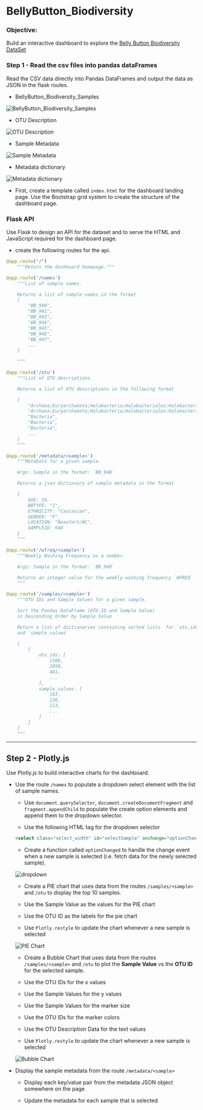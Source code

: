 # BellyButton_Biodiversity

### Objective:
Build an interactive dashboard to explore the [Belly Button Biodiversity DataSet](http://robdunnlab.com/projects/belly-button-biodiversity/)

### Step 1 - Read the csv files into pandas dataFrames

Read the CSV data directly into Pandas DataFrames and output the data as JSON in the flask routes.
  * BellyButton_Biodiversity_Samples
  
  ![BellyButton_Biodiversity_Samples](images/OTUvsSample_Values.PNG)
  
  * OTU Description
  
  ![OTU Description](images/OTU_description.PNG)
  
  * Sample Metadata
  
  ![Sample Metadata](images/MetaData.PNG)
  
  * Metadata dictionary
  
  ![Metadata dictionary](images/MetaData_dict.PNG)
  


* First, create a template called `index.html` for the dashboard landing page. Use the Bootstrap grid system to create the structure of the dashboard page.

### Flask API
Use Flask to design an API for the dataset and to serve the HTML and JavaScript required for the dashboard page.
* create the following routes for the api.

```python
@app.route("/")
    """Return the dashboard homepage."""
```
```python
@app.route('/names')
    """List of sample names.

    Returns a list of sample names in the format
    [
        "BB_940",
        "BB_941",
        "BB_943",
        "BB_944",
        "BB_945",
        "BB_946",
        "BB_947",
        ...
    ]

    """
```
```python
@app.route('/otu')
    """List of OTU descriptions.

    Returns a list of OTU descriptions in the following format

    [
        "Archaea;Euryarchaeota;Halobacteria;Halobacteriales;Halobacteriaceae;Halococcus",
        "Archaea;Euryarchaeota;Halobacteria;Halobacteriales;Halobacteriaceae;Halococcus",
        "Bacteria",
        "Bacteria",
        "Bacteria",
        ...
    ]
    """
```
```python
@app.route('/metadata/<sample>')
    """MetaData for a given sample.

    Args: Sample in the format: `BB_940`

    Returns a json dictionary of sample metadata in the format

    {
        AGE: 24,
        BBTYPE: "I",
        ETHNICITY: "Caucasian",
        GENDER: "F",
        LOCATION: "Beaufort/NC",
        SAMPLEID: 940
    }
    """
```
```python
@app.route('/wfreq/<sample>')
    """Weekly Washing Frequency as a number.

    Args: Sample in the format: `BB_940`

    Returns an integer value for the weekly washing frequency `WFREQ`
    """
```
```python
@app.route('/samples/<sample>')
    """OTU IDs and Sample Values for a given sample.

    Sort the Pandas DataFrame (OTU_ID and Sample Value)
    in Descending Order by Sample Value

    Return a list of dictionaries containing sorted lists  for `otu_ids`
    and `sample_values`

    [
        {
            otu_ids: [
                1166,
                2858,
                481,
                ...
            ],
            sample_values: [
                163,
                126,
                113,
                ...
            ]
        }
    ]
    """
```

---
## Step 2 - Plotly.js

Use Plotly.js to build interactive charts for the dashboard.

* Use the route `/names` to populate a dropdown select element with the list of sample names.

  * Use `document.querySelector`, `document.createDocumentFragment` and `fragment.appendChild` to populate the create option elements and append them to the dropdown selector.

  * Use the following HTML tag for the dropdown selector

  ```html
  <select class="select_width" id="selectSample" onchange="optionChanged(this.value)">
  ```
  * Create a function called `optionChanged` to handle the change event when a new sample is selected (i.e. fetch data for the newly selected sample).

  ![dropdown](images/drop_down.PNG)
  
  * Create a PIE chart that uses data from the routes `/samples/<sample>` and `/otu` to display the top 10 samples.

  * Use the Sample Value as the values for the PIE chart

  * Use the OTU ID as the labels for the pie chart
  
  * Use `Plotly.restyle` to update the chart whenever a new sample is selected

  ![PIE Chart](images/pie.PNG)
  
  * Create a Bubble Chart that uses data from the routes `/samples/<sample>` and `/otu` to plot the __Sample Value__ vs the __OTU ID__ for the selected sample.

  * Use the OTU IDs for the x values

  * Use the Sample Values for the y values

  * Use the Sample Values for the marker size

  * Use the OTU IDs for the marker colors

  * Use the OTU Description Data for the text values

  * Use `Plotly.restyle` to update the chart whenever a new sample is selected

  ![Bubble Chart](images/bubble.PNG)

* Display the sample metadata from the route `/metadata/<sample>`

  * Display each key/value pair from the metadata JSON object somewhere on the page

  * Update the metadata for each sample that is selected










